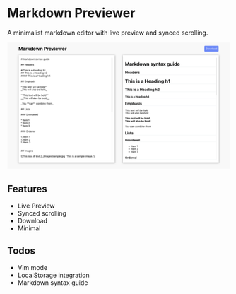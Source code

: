 # Markdown Previewer

A minimalist markdown editor with live preview and synced scrolling.

![Markdown Previewer Screenshot.](./public/images/screenshot.png "Markdown Previewer.")

## Features

- Live Preview
- Synced scrolling
- Download
- Minimal

## Todos

- Vim mode
- LocalStorage integration
- Markdown syntax guide
